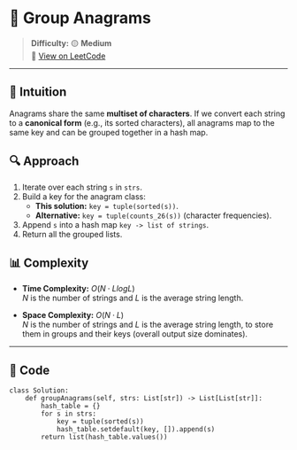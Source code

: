 
# 🧠 Group Anagrams

> **Difficulty:** 🟡 **Medium**\
> 📎 [View on LeetCode](https://leetcode.com/problems/group-anagrams/description/)

---

## 📝 Intuition

Anagrams share the same **multiset of characters**. If we convert each string to a **canonical form** 
(e.g., its sorted characters), all anagrams map to the same key and can be grouped together in a hash map.

## 🔍 Approach

1. Iterate over each string `s` in `strs`.
2. Build a key for the anagram class:  
   - **This solution:** `key = tuple(sorted(s))`.
   - **Alternative:** `key = tuple(counts_26(s))` (character frequencies).
3. Append `s` into a hash map `key -> list of strings`.
4. Return all the grouped lists.

## 📊 Complexity

- **Time Complexity:** $O(N \cdot L logL)$  
$N$ is the number of strings and $L$ is the average string length.


- **Space Complexity:** $O(N · L)$  
$N$ is the number of strings and $L$ is the average string length,
to store them in groups and their keys (overall output size dominates).

---

## 🧩 Code

```python3 []
class Solution:
    def groupAnagrams(self, strs: List[str]) -> List[List[str]]:
        hash_table = {}
        for s in strs:
            key = tuple(sorted(s))
            hash_table.setdefault(key, []).append(s)
        return list(hash_table.values())
```

